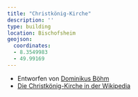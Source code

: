 ```yaml
---
title: "Christkönig-Kirche"
description: ''
type: building
location: Bischofsheim
geojson:
  coordinates:
  - 8.3549983
  - 49.99169
---
```


* Entworfen von [Dominikus Böhm](/tags/Dominikus-Böhm)
* [Die Christkönig-Kirche in der Wikipedia](https://de.wikipedia.org/wiki/Christk%C3%B6nig_(Bischofsheim))
